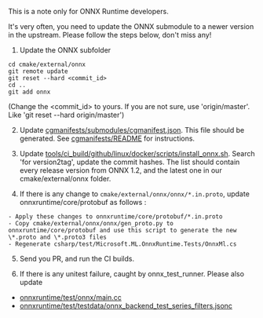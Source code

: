 This is a note only for ONNX Runtime developers.

It's very often, you need to update the ONNX submodule to a newer version in the upstream. Please follow the steps below, don't miss any!

1. Update the ONNX subfolder
```
cd cmake/external/onnx
git remote update
git reset --hard <commit_id>
cd ..
git add onnx
```
(Change the <commit_id> to yours. If you are not sure, use 'origin/master'. Like 'git reset --hard origin/master')

2. Update [cgmanifests/submodules/cgmanifest.json](/cgmanifests/submodules/cgmanifest.json).
This file should be generated. See [cgmanifests/README](/cgmanifests/README.md) for instructions.

3. Update [tools/ci_build/github/linux/docker/scripts/install_onnx.sh](/tools/ci_build/github/linux/docker/scripts/install_onnx.sh).
Search 'for version2tag', update the commit hashes. The list should contain every release version from ONNX 1.2, and the latest one in our cmake/external/onnx folder.

4. If there is any change to `cmake/external/onnx/onnx/*.in.proto`, update onnxruntime/core/protobuf as follows : 
```
- Apply these changes to onnxruntime/core/protobuf/*.in.proto
- Copy cmake/external/onnx/onnx/gen_proto.py to onnxruntime/core/protobuf and use this script to generate the new \*.proto and \*.proto3 files
- Regenerate csharp/test/Microsoft.ML.OnnxRuntime.Tests/OnnxMl.cs
```

5. Send you PR, and run the CI builds.

6. If there is any unitest failure, caught by onnx_test_runner. Please also update
- [onnxruntime/test/onnx/main.cc](/onnxruntime/test/onnx/main.cc)
- [onnxruntime/test/testdata/onnx_backend_test_series_filters.jsonc](/onnxruntime/test/testdata/onnx_backend_test_series_filters.jsonc)
